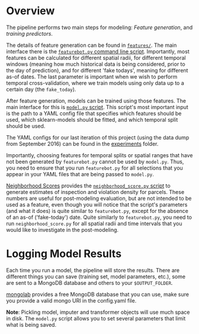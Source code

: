 # Overview

The pipeline performs two main steps for modeling: *Feature generation*, and *training predictors*.

The details of feature generation can be found in [`features/`](features/). The main interface there is the [`featurebot.py` command line script](features/featurebot.py). Importantly, most features can be calculated for different spatial radii, for different temporal windows (meaning how much historical data is being considered, prior to the day of prediction), and for different 'fake todays', meaning for different as-of dates. The last parameter is important when we wish to perform temporal cross-validation, where we train models using only data up to a certain day (the `fake_today`).

After feature generation, models can be trained using those features. The main interface for this is [`model.py` script](model.py). This script's most important input is the path to a YAML config file that specifies which features should be used, which sklearn-models should be fitted, and which temporal split should be used.

The YAML configs for our last iteration of this project (using the data dump from September 2016) can be found in the [experiments](experiments/) folder.

Importantly, choosing features for temporal splits or spatial ranges that have not been generated by `featurebot.py` cannot be used by `model.py`. Thus, you need to ensure that you run `featurebot.py` for all selections that you appear in your YAML files that are being passed to `model.py`.

[Neighborhood Scores](neighborhood_score/) provides the [`neighborhood_score.py` script](neighborhood_score/neighborhood_score.py) to generate estimates of inspection and violation density for parcels. These numbers are useful for post-modeling evaluation, but are not intended to be used as a feature, even though you will notice that the script's parameters (and what it does) is quite similar to `featurebot.py`, except for the absence of an as-of ('fake-today') date. Quite similarly to `featurebot.py`, you need to run `neighborhood_score.py` for all spatial radii and time intervals that you would like to investigate in the post-modeling.

# Logging Model Results

Each time you run a model, the pipeline will store the results. There are different things you can save (training set, model parameters, etc.), some are sent to a MongoDB database and others to your `$OUTPUT_FOLDER`.

[mongolab](https://mongolab.com) provides a free MongoDB database that you can use, make sure you provide a valid mongo URI in the config.yaml file.

**Note**: Pickling model, imputer and transformer objects will use much space in disk. The `model.py` script allows you to set several parameters that limit what is being saved.
